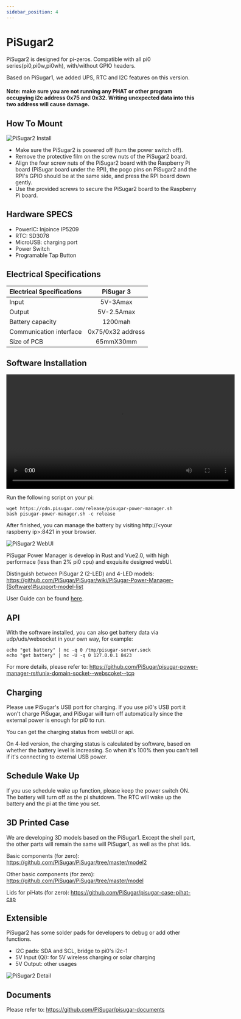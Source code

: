 ```yaml
---
sidebar_position: 4
---
```


# PiSugar2

PiSugar2 is designed for pi-zeros. Compatible with all pi0 series(pi0,pi0w,pi0wh), with/without GPIO headers.

Based on PiSugar1, we added UPS, RTC and I2C features on this version. 

#### Note: make sure you are not running any PHAT or other program occupying i2c address 0x75 and 0x32. Writing  unexpected data into this two address will cause damage.

## How To Mount

![PiSugar2 Install](http://cdn.pisugar.com/img/pisugar2-install.jpeg?imageView2/0/w/500)

- Make sure the PiSugar2 is powered off (turn the power switch off).
- Remove the protective film on the screw nuts of the PiSugar2 board.
- Align the four screw nuts of the PiSugar2 board with the Raspberry Pi board (PiSugar board under the RPI), the pogo pins on PiSugar2 and the RPI's GPIO should be at the same side, and press the RPI board down gently.
- Use the provided screws to secure the PiSugar2 board to the Raspberry Pi board.

## Hardware SPECS

* PowerIC: Injoince IP5209
* RTC: SD3078
* MicroUSB: charging port
* Power Switch
* Programable Tap Button

## Electrical Specifications

| Electrical Specifications |      PiSugar 3     |
| :------------------------ |  :---------------: |
| Input                     |     5V-3Amax      |
| Output                    |     5V-2.5Amax     |
| Battery capacity          |       1200mah      |
| Communication interface   |  0x75/0x32 address |
| Size of PCB               |      65mmX30mm     |

## Software Installation

<!-- https://cdn.pisugar.com/pisugar-docs/video/pisugar2-software-install.mp4 -->
<video width="600" controls>
  <source src="https://cdn.pisugar.com/pisugar-docs/video/pisugar2-software-install.mp4" type="video/mp4"></source>
</video>

Run the following script on your pi:

```
wget https://cdn.pisugar.com/release/pisugar-power-manager.sh
bash pisugar-power-manager.sh -c release
```
After finished, you can manage the battery by visiting http://\<your raspberry ip\>:8421 in your browser.

<!-- <p>
  <img width="600" src="http://cdn.pisugar.com/pisugar2/images/ui.png?imageView2/0/w/800">
</p> -->
![PiSugar2 WebUI](http://cdn.pisugar.com/pisugar2/images/ui.png?imageView2/0/w/800)

PiSugar Power Manager is develop in Rust and Vue2.0, with high performace (less than 2% pi0 cpu) and exquisite designed webUI. 

Distinguish between PiSugar 2 (2-LED) and 4-LED models: https://github.com/PiSugar/PiSugar/wiki/PiSugar-Power-Manager-(Software)#support-model-list

User Guide can be found [here](../pisugar-power-manager).

## API

With the software installed, you can also get battery data via udp/uds/websocket in your own way, for example:

```
echo "get battery" | nc -q 0 /tmp/pisugar-server.sock
echo "get battery" | nc -U -q 0 127.0.0.1 8423
```

For more details, please refer to: https://github.com/PiSugar/pisugar-power-manager-rs#unix-domain-socket--webscoket--tcp

## Charging

Please use PiSugar's USB port for charging. If you use pi0's USB port it won't charge PiSugar, and PiSugar will turn off automatically since the external power is enough for pi0 to run.

You can get the charging status from webUI or api. 

On 4-led version, the charging status is calculated by software, based on whether the battery level is increasing. So when it's 100% then you can't tell if it's connecting to external USB power.

## Schedule Wake Up

If you use schedule wake up function, please keep the power switch ON. The battery will turn off as the pi shutdown. The RTC will wake up the battery and the pi at the time you set.

## 3D Printed Case

We are developing 3D models based on the PiSugar1. Except the shell part, the other parts will remain the same will PiSugar1, as well as the phat lids.

Basic components (for zero): https://github.com/PiSugar/PiSugar/tree/master/model2

Other basic components (for zero): https://github.com/PiSugar/PiSugar/tree/master/model

Lids for piHats (for zero): https://github.com/PiSugar/pisugar-case-pihat-cap

## Extensible

PiSugar2 has some solder pads for developers to debug or add other functions. 

* I2C pads: SDA and SCL, bridge to pi0's i2c-1
* 5V Input (Qi): for 5V wireless charging or solar charging
* 5V Output: other usages

![PiSugar2 Detail](http://cdn.pisugar.com/img/pisugar2-detail.jpg?imageView2/0/w/1000)


## Documents

Please refer to: https://github.com/PiSugar/pisugar-documents

